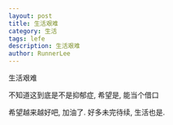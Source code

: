 ```yaml
---
layout: post
title: 生活艰难
category: 生活
tags: lefe
description: 生活艰难
author: RunnerLee
---
```


生活艰难

不知道这到底是不是抑郁症, 希望是, 能当个借口

希望越来越好吧, 加油了. 好多未完待续, 生活也是.